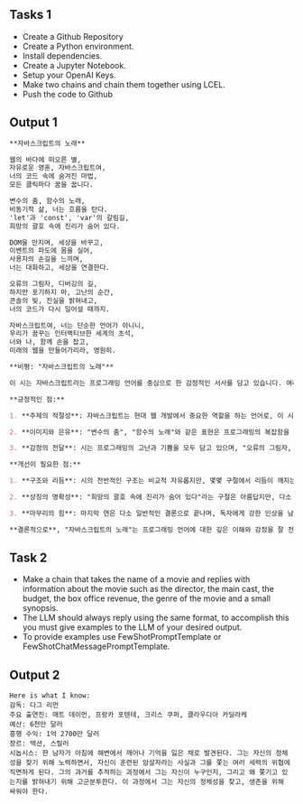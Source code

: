 ## Tasks 1

- Create a Github Repository
- Create a Python environment.
- Install dependencies.
- Create a Jupyter Notebook.
- Setup your OpenAI Keys.
- Make two chains and chain them together using LCEL.
- Push the code to Github

## Output 1

```md
**자바스크립트의 노래**

웹의 바다에 떠오른 별,  
자유로운 영혼, 자바스크립트여,  
너의 코드 속에 숨겨진 마법,  
모든 클릭마다 꿈을 꿉니다.

변수의 춤, 함수의 노래,  
비동기적 삶, 너는 흐름을 탄다.  
'let'과 'const', 'var'의 갈림길,  
희망의 괄호 속에 진리가 숨어 있다.

DOM을 만지며, 세상을 바꾸고,  
이벤트의 파도에 몸을 실어,  
사용자의 손길을 느끼며,  
너는 대화하고, 세상을 연결한다.

오류의 그림자, 디버깅의 길,  
하지만 포기하지 마, 고난의 순간,  
콘솔의 빛, 진실을 밝혀내고,  
너의 코드가 다시 일어설 때까지.

자바스크립트여, 너는 단순한 언어가 아니니,  
우리가 꿈꾸는 인터랙티브한 세계의 초석,  
너와 나, 함께 손을 잡고,  
미래의 웹을 만들어가리라, 영원히.
```

```md
**비평: "자바스크립트의 노래"**

이 시는 자바스크립트라는 프로그래밍 언어를 중심으로 한 감정적인 서사를 담고 있습니다. 여러 측면에서 긍정적인 요소가 있지만, 동시에 개선이 필요한 부분도 존재합니다.

**긍정적인 점:**

1. **주제의 적절성**: 자바스크립트는 현대 웹 개발에서 중요한 역할을 하는 언어로, 이 시는 그 언어의 특징과 매력을 잘 포착하고 있습니다. 특히 '비동기적 삶'이라는 표현은 자바스크립트의 비동기 처리 방식을 아름답게 은유하고 있습니다.

2. **이미지와 은유**: "변수의 춤", "함수의 노래"와 같은 표현은 프로그래밍의 복잡함을 예술적으로 풀어내고 있습니다. 이러한 은유는 독자가 프로그래밍 언어를 단순한 기술로만 보지 않고, 감정적으로 연결될 수 있게 합니다.

3. **감정의 전달**: 시는 프로그래밍의 고난과 기쁨을 모두 담고 있으며, "오류의 그림자, 디버깅의 길" 같은 부분은 많은 프로그래머가 공감할 수 있는 경험을 잘 표현하고 있습니다. 이는 독자에게 깊은 공감을 불러일으킵니다.

**개선이 필요한 점:**

1. **구조와 리듬**: 시의 전반적인 구조는 비교적 자유롭지만, 몇몇 구절에서 리듬이 깨지는 느낌이 있습니다. 예를 들어, "너는 대화하고, 세상을 연결한다"와 같은 구절은 다른 구절들에 비해 다소 평범하게 느껴질 수 있습니다. 리듬을 더욱 강조하기 위해 각 연의 마지막 줄을 더 강렬하게 만들거나, 반복적인 요소를 추가하는 것이 좋겠습니다.

2. **상징의 명확성**: "희망의 괄호 속에 진리가 숨어 있다"라는 구절은 아름답지만, 다소 모호하게 느껴질 수 있습니다. 프로그래밍 언어의 특성을 좀 더 명확히 드러내는 방식으로 바꾼다면, 독자에게 더 큰 울림을 줄 수 있을 것입니다.

3. **마무리의 힘**: 마지막 연은 다소 일반적인 결론으로 끝나며, 독자에게 강한 인상을 남기기에는 부족한 느낌입니다. "미래의 웹을 만들어가리라, 영원히"라는 표현은 다소 진부하게 들릴 수 있으므로, 좀 더 독창적이고 강렬한 마무리로 시를 마감하는 것이 좋겠습니다.

**결론적으로**, "자바스크립트의 노래"는 프로그래밍 언어에 대한 깊은 이해와 감정을 잘 전달하는 시입니다. 다만, 구조와 리듬, 상징의 명확성, 그리고 마무리의 힘을 보강한다면 더욱 뛰어난 작품이 될 수 있을 것입니다.
```

## Task 2

- Make a chain that takes the name of a movie and replies with information about the movie such as the director, the main cast, the budget, the box office revenue, the genre of the movie and a small synopsis.
- The LLM should always reply using the same format, to accomplish this you must give examples to the LLM of your desired output.
- To provide examples use FewShotPromptTemplate or FewShotChatMessagePromptTemplate.

## Output 2

```
Here is what I know:
감독: 다그 리먼
주요 출연진: 매트 데이먼, 프랑카 포텐테, 크리스 쿠퍼, 클라우디아 카딜라케
예산: 6천만 달러
흥행 수익: 1억 2700만 달러
장르: 액션, 스릴러
시놉시스: 한 남자가 아침에 해변에서 깨어나 기억을 잃은 채로 발견된다. 그는 자신의 정체성을 찾기 위해 노력하면서, 자신이 훈련된 암살자라는 사실과 그를 쫓는 여러 세력의 위협에 직면하게 된다. 그의 과거를 추적하는 과정에서 그는 자신이 누구인지, 그리고 왜 쫓기고 있는지를 밝혀내기 위해 고군분투한다. 이 과정에서 그는 자신의 정체성을 찾고, 생존을 위해 싸워야 한다.
```
